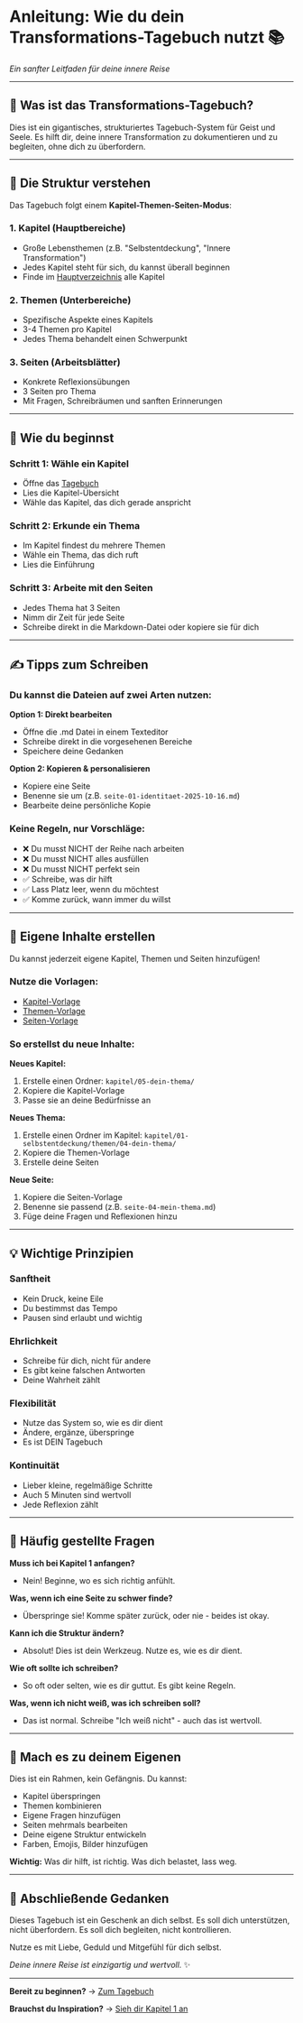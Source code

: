 # Anleitung: Wie du dein Transformations-Tagebuch nutzt 📚

*Ein sanfter Leitfaden für deine innere Reise*

---

## 🌟 Was ist das Transformations-Tagebuch?

Dies ist ein gigantisches, strukturiertes Tagebuch-System für Geist und Seele.
Es hilft dir, deine innere Transformation zu dokumentieren und zu begleiten,
ohne dich zu überfordern.

---

## 📖 Die Struktur verstehen

Das Tagebuch folgt einem **Kapitel-Themen-Seiten-Modus**:

### 1. **Kapitel** (Hauptbereiche)
   - Große Lebensthemen (z.B. "Selbstentdeckung", "Innere Transformation")
   - Jedes Kapitel steht für sich, du kannst überall beginnen
   - Finde im [Hauptverzeichnis](./Tagebuch.md) alle Kapitel

### 2. **Themen** (Unterbereiche)
   - Spezifische Aspekte eines Kapitels
   - 3-4 Themen pro Kapitel
   - Jedes Thema behandelt einen Schwerpunkt

### 3. **Seiten** (Arbeitsblätter)
   - Konkrete Reflexionsübungen
   - 3 Seiten pro Thema
   - Mit Fragen, Schreibräumen und sanften Erinnerungen

---

## 🎯 Wie du beginnst

### Schritt 1: Wähle ein Kapitel
- Öffne das [Tagebuch](./Tagebuch.md)
- Lies die Kapitel-Übersicht
- Wähle das Kapitel, das dich gerade anspricht

### Schritt 2: Erkunde ein Thema
- Im Kapitel findest du mehrere Themen
- Wähle ein Thema, das dich ruft
- Lies die Einführung

### Schritt 3: Arbeite mit den Seiten
- Jedes Thema hat 3 Seiten
- Nimm dir Zeit für jede Seite
- Schreibe direkt in die Markdown-Datei oder kopiere sie für dich

---

## ✍️ Tipps zum Schreiben

### Du kannst die Dateien auf zwei Arten nutzen:

**Option 1: Direkt bearbeiten**
- Öffne die .md Datei in einem Texteditor
- Schreibe direkt in die vorgesehenen Bereiche
- Speichere deine Gedanken

**Option 2: Kopieren & personalisieren**
- Kopiere eine Seite
- Benenne sie um (z.B. `seite-01-identitaet-2025-10-16.md`)
- Bearbeite deine persönliche Kopie

### Keine Regeln, nur Vorschläge:
- ❌ Du musst NICHT der Reihe nach arbeiten
- ❌ Du musst NICHT alles ausfüllen
- ❌ Du musst NICHT perfekt sein
- ✅ Schreibe, was dir hilft
- ✅ Lass Platz leer, wenn du möchtest
- ✅ Komme zurück, wann immer du willst

---

## 🌱 Eigene Inhalte erstellen

Du kannst jederzeit eigene Kapitel, Themen und Seiten hinzufügen!

### Nutze die Vorlagen:
- [Kapitel-Vorlage](./vorlagen/kapitel-vorlage.md)
- [Themen-Vorlage](./vorlagen/themen-vorlage.md)
- [Seiten-Vorlage](./vorlagen/seiten-vorlage.md)

### So erstellst du neue Inhalte:

**Neues Kapitel:**
1. Erstelle einen Ordner: `kapitel/05-dein-thema/`
2. Kopiere die Kapitel-Vorlage
3. Passe sie an deine Bedürfnisse an

**Neues Thema:**
1. Erstelle einen Ordner im Kapitel: `kapitel/01-selbstentdeckung/themen/04-dein-thema/`
2. Kopiere die Themen-Vorlage
3. Erstelle deine Seiten

**Neue Seite:**
1. Kopiere die Seiten-Vorlage
2. Benenne sie passend (z.B. `seite-04-mein-thema.md`)
3. Füge deine Fragen und Reflexionen hinzu

---

## 💡 Wichtige Prinzipien

### Sanftheit
- Kein Druck, keine Eile
- Du bestimmst das Tempo
- Pausen sind erlaubt und wichtig

### Ehrlichkeit
- Schreibe für dich, nicht für andere
- Es gibt keine falschen Antworten
- Deine Wahrheit zählt

### Flexibilität
- Nutze das System so, wie es dir dient
- Ändere, ergänze, überspringe
- Es ist DEIN Tagebuch

### Kontinuität
- Lieber kleine, regelmäßige Schritte
- Auch 5 Minuten sind wertvoll
- Jede Reflexion zählt

---

## 🌟 Häufig gestellte Fragen

**Muss ich bei Kapitel 1 anfangen?**
- Nein! Beginne, wo es sich richtig anfühlt.

**Was, wenn ich eine Seite zu schwer finde?**
- Überspringe sie! Komme später zurück, oder nie - beides ist okay.

**Kann ich die Struktur ändern?**
- Absolut! Dies ist dein Werkzeug. Nutze es, wie es dir dient.

**Wie oft sollte ich schreiben?**
- So oft oder selten, wie es dir guttut. Es gibt keine Regeln.

**Was, wenn ich nicht weiß, was ich schreiben soll?**
- Das ist normal. Schreibe "Ich weiß nicht" - auch das ist wertvoll.

---

## 🎨 Mach es zu deinem Eigenen

Dies ist ein Rahmen, kein Gefängnis. Du kannst:

- Kapitel überspringen
- Themen kombinieren
- Eigene Fragen hinzufügen
- Seiten mehrmals bearbeiten
- Deine eigene Struktur entwickeln
- Farben, Emojis, Bilder hinzufügen

**Wichtig:** Was dir hilft, ist richtig. Was dich belastet, lass weg.

---

## 💚 Abschließende Gedanken

Dieses Tagebuch ist ein Geschenk an dich selbst.
Es soll dich unterstützen, nicht überfordern.
Es soll dich begleiten, nicht kontrollieren.

Nutze es mit Liebe, Geduld und Mitgefühl für dich selbst.

*Deine innere Reise ist einzigartig und wertvoll.* ✨

---

**Bereit zu beginnen?** → [Zum Tagebuch](./Tagebuch.md)

**Brauchst du Inspiration?** → [Sieh dir Kapitel 1 an](./kapitel/01-selbstentdeckung/README.md)
